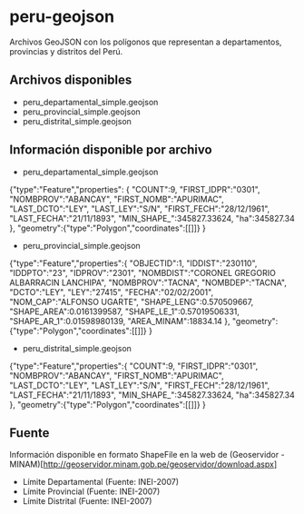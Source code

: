 peru-geojson
============
Archivos GeoJSON con los polígonos que representan a departamentos, provincias y distritos del Perú.

Archivos disponibles
--------------------
* peru_departamental_simple.geojson
* peru_provincial_simple.geojson
* peru_distrital_simple.geojson

Información disponible por archivo
----------------------------------
* peru_departamental_simple.geojson

{"type":"Feature","properties":
{
"COUNT":9,
"FIRST_IDPR":"0301",
"NOMBPROV":"ABANCAY",
"FIRST_NOMB":"APURIMAC",
"LAST_DCTO":"LEY",
"LAST_LEY":"S/N",
"FIRST_FECH":"28/12/1961",
"LAST_FECHA":"21/11/1893",
"MIN_SHAPE_":345827.33624,
"ha":345827.34
},
"geometry":{"type":"Polygon","coordinates":[[]]}
}

* peru_provincial_simple.geojson

{"type":"Feature","properties":{
"OBJECTID":1,
"IDDIST":"230110",
"IDDPTO":"23",
"IDPROV":"2301",
"NOMBDIST":"CORONEL GREGORIO ALBARRACIN LANCHIPA",
"NOMBPROV":"TACNA",
"NOMBDEP":"TACNA",
"DCTO":"LEY",
"LEY":"27415",
"FECHA":"02/02/2001",
"NOM_CAP":"ALFONSO UGARTE",
"SHAPE_LENG":0.570509667,
"SHAPE_AREA":0.0161399587,
"SHAPE_LE_1":0.57019506331,
"SHAPE_AR_1":0.01598980139,
"AREA_MINAM":18834.14
},
"geometry":{"type":"Polygon","coordinates":[[]]}
}

* peru_distrital_simple.geojson

{"type":"Feature","properties":{
"COUNT":9,
"FIRST_IDPR":"0301",
"NOMBPROV":"ABANCAY",
"FIRST_NOMB":"APURIMAC",
"LAST_DCTO":"LEY",
"LAST_LEY":"S/N",
"FIRST_FECH":"28/12/1961",
"LAST_FECHA":"21/11/1893",
"MIN_SHAPE_":345827.33624,
"ha":345827.34
},
"geometry":{"type":"Polygon","coordinates":[[]]}
}

Fuente
------
Información disponible en formato ShapeFile en la web de (Geoservidor - MINAM)[http://geoservidor.minam.gob.pe/geoservidor/download.aspx]

* Límite Departamental (Fuente: INEI-2007)
* Límite Provincial (Fuente: INEI-2007)
* Límite Distrital (Fuente: INEI-2007)

